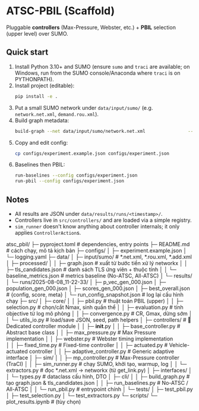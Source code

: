 # ATSC-PBIL (Scaffold)

Pluggable **controllers** (Max-Pressure, Webster, etc.) + **PBIL** selection (upper level) over SUMO.

## Quick start

1. Install Python 3.10+ and SUMO (ensure `sumo` and `traci` are available; on Windows, run from the SUMO console/Anaconda where `traci` is on PYTHONPATH).
2. Install project (editable):  
   ```bash
   pip install -e .
   ```
3. Put a small SUMO network under `data/input/sumo/` (e.g. `network.net.xml`, `demand.rou.xml`).
4. Build graph metadata:
   ```bash
   build-graph --net data/input/sumo/network.net.xml                --out data/processed/graph.json                --candidates-out data/processed/tls_candidates.json
   ```
5. Copy and edit config:
   ```bash
   cp configs/experiment.example.json configs/experiment.json
   ```
6. Baselines then PBIL:
   ```bash
   run-baselines --config configs/experiment.json
   run-pbil --config configs/experiment.json
   ```

## Notes
- All results are JSON under `data/results/runs/<timestamp>/`.
- Controllers live in `src/controllers/` and are loaded via a simple registry.
- `sim_runner` doesn't know anything about controller internals; it only applies `ControllerAction`s.


atsc_pbil/
├─ pyproject.toml            # dependencies, entry points
├─ README.md                 # cách chạy, mô tả kịch bản
├─ configs/
│  ├─ experiment.example.json
│  └─ logging.yaml
├─ data/
│  ├─ input/sumo/            # *.net.xml, *.rou.xml, *.add.xml
│  ├─ processed/
│  │  ├─ graph.json          # xuất từ bước tiền xử lý networkx
│  │  ├─ tls_candidates.json # danh sách TLS ứng viên + thuộc tính
│  │  └─ baseline_metrics.json # metrics baseline (No-ATSC, All-ATSC)
│  └─ results/
│     └─ runs/2025-08-08_11-22-33/
│        ├─ p_vec_gen_000.json
│        ├─ population_gen_000.json
│        ├─ scores_gen_000.json
│        ├─ best_overall.json          # {config, score, meta}
│        └─ run_config_snapshot.json   # log lại cấu hình chạy
├─ src/
│  ├─ core/
│  │  ├─ pbil.py              # thuật toán PBIL (upper)
│  │  ├─ selection.py         # chọn/cắt Nmax, sinh quần thể
│  │  ├─ evaluation.py        # tính objective từ log mô phỏng
│  │  ├─ convergence.py       # CR, Gmax, dừng sớm
│  │  └─ utils_io.py          # load/save JSON, seed, path helpers
│  ├─ controllers/                   # 🎯 Dedicated controller module
│  │  ├─ __init__.py
│  │  ├─ base_controller.py          # Abstract base class
│  │  ├─ max_pressure.py             # Max Pressure implementation
│  │  ├─ webster.py                  # Webster timing implementation  
│  │  ├─ fixed_time.py               # Fixed-time controller
│  │  ├─ actuated.py                 # Vehicle-actuated controller
│  │  ├─ adaptive_controller.py      # Generic adaptive interface
│  ├─ sim/
│  │  ├─ mp_controller.py     # Max-Pressure controller (TraCI)
│  │  ├─ sim_runner.py        # chạy SUMO, khởi tạo, warmup, log
│  │  └─ extractors.py        # đọc *.net.xml → networkx (từ get_link.py)
│  ├─ interfaces/
│  │  └─ types.py             # dataclass cấu hình, DTO
│  ├─ cli/
│  │  ├─ build_graph.py       # tạo graph.json & tls_candidates.json
│  │  ├─ run_baselines.py     # No-ATSC / All-ATSC
│  │  └─ run_pbil.py          # entrypoint chính
│  └─ tests/
│     ├─ test_pbil.py
│     ├─ test_selection.py
│     └─ test_extractors.py
└─ scripts/
   └─ plot_results.ipynb      # (tùy chọn)
